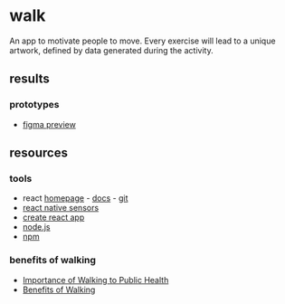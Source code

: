 # walk

An app to motivate people to move. Every exercise will lead to a unique artwork, defined by data generated during the activity.

## results

### prototypes
* [figma preview](https://www.figma.com/proto/WYDb05fnAC96XIkWVNVKRC/Designathon-Walk?node-id=1%3A6&scaling=scale-down)


## resources

### tools

* react [homepage](https://reactjs.org) - [docs](https://reactjs.org/docs/getting-started.html) - [git](https://github.com/facebook/react)
* [react native sensors](https://github.com/react-native-sensors/react-native-sensors)
* [create react app](https://reactjs.org/docs/create-a-new-react-app.html#create-react-app)
* [node.js](nodejs.org/)
* [npm](https://www.npmjs.com)

### benefits of walking
* [Importance of Walking to Public Health](https://onwardsoutdoors.com/wp-content/uploads/2019/05/The_Importance_of_Walking_to_Public_Health.2.pdf)
* [Benefits of Walking](https://www.consumerreports.org/exercise-fitness/benefits-of-walking/)
